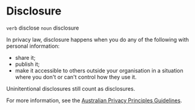 # Disclosure

`verb` disclose
`noun` disclosure

In privacy law, disclosure happens when you do any of the following with personal information:
- share it;
- publish it;
- make it accessible to others outside your organisation in a situation where you don't or can't control how they use it.

 Uninitentional disclosures still count as disclosures.

 For more information, see the [Australian Privacy Principles Guidelines](https://www.oaic.gov.au/agencies-and-organisations/app-guidelines/chapter-b-key-concepts#disclosure).

